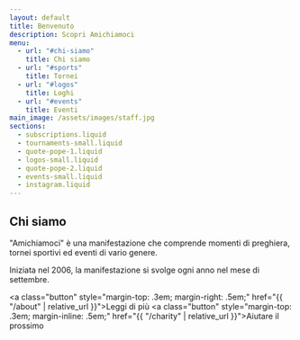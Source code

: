 ```yaml
---
layout: default
title: Benvenuto
description: Scopri Amichiamoci
menu:
  - url: "#chi-siamo"
    title: Chi siamo
  - url: "#sports"
    title: Tornei
  - url: "#logos"
    title: Loghi
  - url: "#events"
    title: Eventi
main_image: /assets/images/staff.jpg
sections:
  - subscriptions.liquid
  - tournaments-small.liquid
  - quote-pope-1.liquid
  - logos-small.liquid
  - quote-pope-2.liquid
  - events-small.liquid
  - instagram.liquid
---
```


## Chi siamo

"Amichiamoci" è una manifestazione che comprende momenti
di preghiera, tornei sportivi ed eventi di vario genere.

Iniziata nel 2006, la manifestazione si svolge ogni anno
nel mese di settembre.


<a class="button" style="margin-top: .3em; margin-right: .5em;" href="{{ "/about" | relative_url }}">Leggi di più</a>
<a class="button" style="margin-top: .3em; margin-inline: .5em;" href="{{ "/charity" | relative_url }}">Aiutare il prossimo</a>